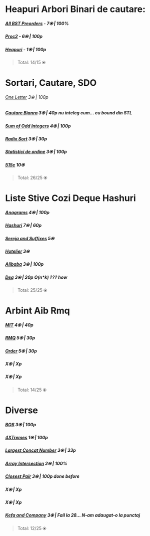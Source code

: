 


# Heapuri Arbori Binari de cautare:

  

##### [All BST Preorders](https://csacademy.com/contest/interview-archive/task/all-bst-preorders/) - 7⦿ | 100%

##### [Proc2](https://www.infoarena.ro/problema/proc2) - 6⦿ | 100p

##### [Heapuri](https://www.infoarena.ro/problema/heapuri) - 1⦿ | 100p

>Total: 14/15 ⦿

  

# Sortari, Cautare, SDO

  

###### [One Letter](https://csacademy.com/contest/archive/task/one_letter) 3⦿ | 100p

##### [Cautare Bianra](https://www.infoarena.ro/problema/cautbin) 3⦿ | 40p nu inteleg cum... cu bound din STL 

##### [Sum of Odd Integers](https://codeforces.com/problemset/problem/1327/A) 4⦿ | 100p

##### [Radix Sort](https://www.infoarena.ro/problema/radixsort) 3⦿ | 30p

##### [Statistici de ordine](https://www.infoarena.ro/problema/sdo) 3⦿ | 100p

##### [515c](https://codeforces.com/problemset/problem/515/C) 10⦿

  >Total: 26/25 ⦿
  
  

# Liste Stive Cozi Deque Hashuri

##### [Anagrams](https://csacademy.com/contest/archive/task/anagrams) 4⦿ | 100p

##### [Hashuri](https://www.infoarena.ro/problema/hashuri) 7⦿ | 60p

##### [Sereja and Suffixes](https://codeforces.com/problemset/problem/368/B) 5⦿

##### [Hotelier](https://codeforces.com/problemset/problem/1200/A) 3⦿

##### [Alibaba](https://www.infoarena.ro/problema/alibaba) 3⦿ | 100p

##### [Deq](https://www.infoarena.ro/problema/deque) 3⦿ | 20p O(n*k) ??? how

  >Total: 25/25 ⦿

# Arbint Aib Rmq

##### [MIT](https://www.infoarena.ro/problema/mit) 4⦿ | 40p

##### [RMQ](https://www.infoarena.ro/problema/rmq) 5⦿ | 30p

##### [Order](https://www.infoarena.ro/problema/order) 5⦿ | 30p

##### []() X⦿ | Xp

##### []() X⦿ | Xp

  >Total: 14/25 ⦿

# Diverse

##### [BOS](https://csacademy.com/contest/archive/task/bounded-offset-sorting) 3⦿ | 100p

##### [4XTremes](https://csacademy.com/contest/interview-archive/task/four-x-tremes/) 1⦿ | 100p

##### [Largest Concat Number](https://csacademy.com/contest/archive/task/largest-concat-number) 3⦿ | 33p

##### [Array Intersection](https://csacademy.com/contest/interview-archive/task/array-intersection/statement/) 2⦿ | 100%

##### [Closest Pair](https://csacademy.com/contest/interview-contest-1/task/closest-pair/statement/) 3⦿ | 100p done before

##### []() X⦿ | Xp

##### []() X⦿ | Xp

##### [Kefa and Company](https://codeforces.com/problemset/problem/580/B) 3⦿ | Fail la 28... N-am adaugat-o la punctaj

>Total: 12/25 ⦿